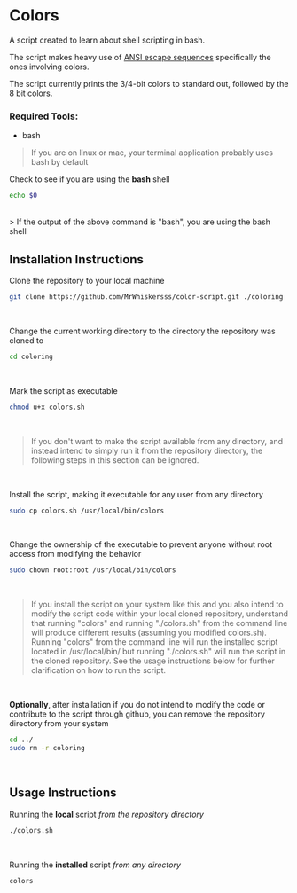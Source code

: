 # Colors

A script created to learn about shell scripting in bash.

The script makes heavy use of 
[ANSI escape sequences](https://en.wikipedia.org/wiki/ANSI_escape_code#Colors) 
specifically the ones involving colors.

The script currently prints the 3/4-bit colors to standard out, followed
by the 8 bit colors.

### Required Tools:
- bash
> If you are on linux or mac, your terminal application probably uses bash by
default

Check to see if you are using the **bash** shell
```bash
echo $0
```
<br>
> If the output of the above command is "bash", you are using the bash shell

## Installation Instructions
Clone the repository to your local machine
```bash
git clone https://github.com/MrWhiskersss/color-script.git ./coloring
```
<br>

Change the current working directory to the directory the repository was cloned to
```bash
cd coloring
```
<br>

Mark the script as executable
```bash
chmod u+x colors.sh
```
<br>

> If you don't want to make the script available from any directory, and 
instead intend to simply run it from the repository directory, the following 
steps in this section can be ignored.
<br>

Install the script, making it executable for any user from any directory
```bash
sudo cp colors.sh /usr/local/bin/colors
```
<br>

Change the ownership of the executable to prevent anyone without root access 
from modifying the behavior
```bash
sudo chown root:root /usr/local/bin/colors
```
<br>

> If you install the script on your system like this and you also intend to 
modify the script code within your local cloned repository, understand that 
running "colors" and running "./colors.sh" from the command line will produce 
different results (assuming you modified colors.sh). Running "colors" from 
the command line will run the installed script located in /usr/local/bin/ 
but running "./colors.sh" will run the script in the cloned repository. 
See the usage instructions below for further clarification on how to run the 
script.
<br>

**Optionally**, after installation if you do not intend to modify the code or 
contribute to the script through github, you can remove the repository 
directory from your system
```bash
cd ../
sudo rm -r coloring
```
<br>


## Usage Instructions
Running the **local** script *from the repository directory*
```bash
./colors.sh
```
<br>

Running the **installed** script *from any directory*
```bash
colors
```

